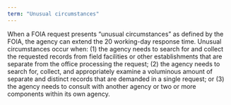 ```yaml
---
term: "Unusual circumstances"
---
```


When a FOIA request presents  “unusual circumstances” as defined by the FOIA, the agency can extend the 20 working-day response time.  Unusual circumstances occur when:  (1) the agency needs to search for and collect the requested records from field facilities or other establishments that are separate from the office processing the request; (2) the agency needs to search for, collect, and appropriately examine a voluminous amount of separate and distinct records that are demanded in a single request; or (3) the agency needs to consult with another agency or two or more components within its own agency.

